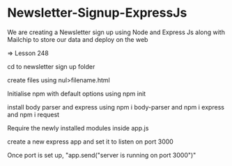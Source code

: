 # Newsletter-Signup-ExpressJs
We are creating a Newsletter sign up using Node and Express Js along with Mailchip to store our data and deploy on the web

=> Lesson 248

cd to newsletter sign up folder 

create files using nul>filename.html 

Initialise npm with default options using npm init

install body parser and express using npm i body-parser and npm i express and npm i request

Require the newly installed modules inside app.js

create a new express app and set it to listen on port 3000

Once port is set up, "app.send("server is running on port 3000")"